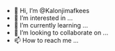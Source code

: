 - 👋 Hi, I’m @Kalonjimafkees
- 👀 I’m interested in ...
- 🌱 I’m currently learning ...
- 💞️ I’m looking to collaborate on ...
- 📫 How to reach me ...

<!---
Kalonjimafkees/Kalonjimafkees is a ✨ special ✨ repository because its `README.md` (this file) appears on your GitHub profile.
You can click the Preview link to take a look at your changes.
--->

